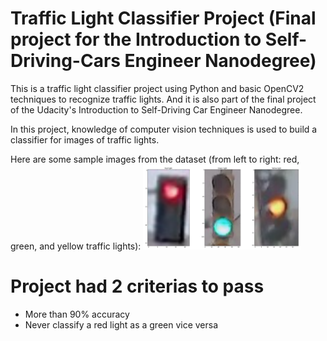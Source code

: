 # Traffic Light Classifier Project (Final project for the Introduction to Self-Driving-Cars Engineer Nanodegree)

This is a traffic light classifier project using Python and basic OpenCV2 techniques to recognize traffic lights. And it is also part of the final project of the Udacity's Introduction to Self-Driving Car Engineer Nanodegree.

In this project, knowledge of computer vision techniques is used to build a classifier for images of traffic lights.

Here are some sample images from the dataset (from left to right: red, green, and yellow traffic lights):
<img src="image/all_lights.png" width="50%" height="50%">

# Project had 2 criterias to pass 
- More than 90% accuracy
- Never classify a red light as a green vice versa

